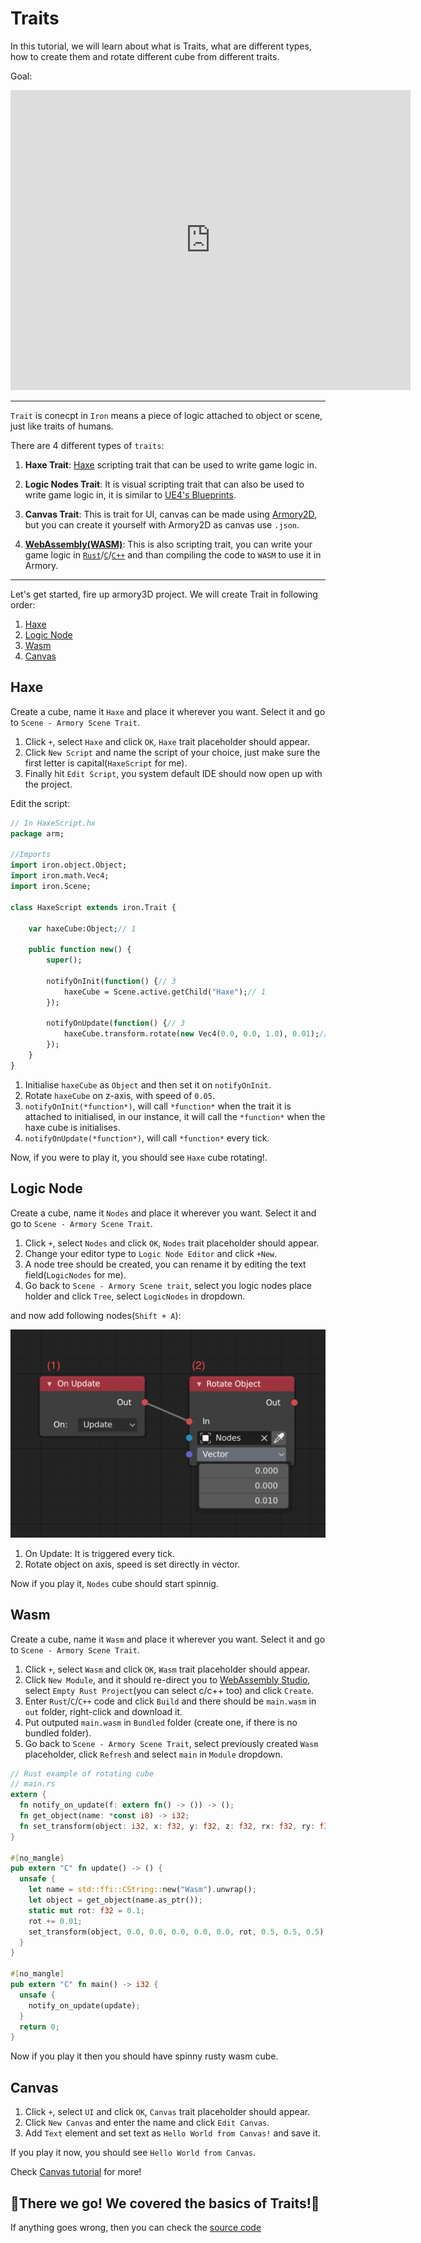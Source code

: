 # Traits

In this tutorial, we will learn about what is Traits, what are different types, how to create them and rotate different cube from different traits.

Goal:
<iframe width="640" height="480" src="https://blackgoku36.github.io/armory-tutorials/docassets/trait_final.mp4" frameborder="0" allowfullscreen></iframe>

---

`Trait` is conecpt in `Iron` means a piece of logic attached to object or scene, just like traits of humans.

There are 4 different types of `traits`:
1. **Haxe Trait**: [Haxe](https://haxe.org/) scripting trait that can be used to write game logic in.

2. **Logic Nodes Trait**: It is visual scripting trait that can also be used to write game logic in, it is similar to [UE4's Blueprints](https://docs.unrealengine.com/en-US/Engine/Blueprints/index.html).

3. **Canvas Trait**: This is trait for UI, canvas can be made using [Armory2D](https://github.com/armory3d/armory2d), but you can create it yourself with Armory2D as canvas use `.json`.

4. **[WebAssembly(WASM)](https://webassembly.org/)**: This is also scripting trait, you can write your game logic in [`Rust`](https://www.rust-lang.org/)/[`C`](https://en.wikipedia.org/wiki/C_%28programming_language%29)/[`C++`](https://en.wikipedia.org/wiki/C%2B%2B) and than compiling the code to `WASM` to use it in Armory.

---

Let's get started, fire up armory3D project.
We will create Trait in following order:

1. [Haxe](#haxe)
2. [Logic Node](#logic-node)
3. [Wasm](#wasm)
4. [Canvas](#canvas)

## Haxe
Create a cube, name it `Haxe` and place it wherever you want. Select it and go to `Scene - Armory Scene Trait`.

1. Click `+`, select `Haxe` and click `OK`, `Haxe` trait placeholder should appear.
2. Click `New Script` and name the script of your choice, just make sure the first letter is capital(`HaxeScript` for me).
3. Finally hit `Edit Script`, you system default IDE should now open up with the project.

Edit the script:
```haxe
// In HaxeScript.hx
package arm;

//Imports
import iron.object.Object;
import iron.math.Vec4;
import iron.Scene;

class HaxeScript extends iron.Trait {

	var haxeCube:Object;// 1

	public function new() {
		super();

		notifyOnInit(function() {// 3
			haxeCube = Scene.active.getChild("Haxe");// 1
		});

		notifyOnUpdate(function() {// 3
			haxeCube.transform.rotate(new Vec4(0.0, 0.0, 1.0), 0.01);// 2
		});
	}
}
```
1. Initialise `haxeCube` as `Object` and then set it on `notifyOnInit`.
2. Rotate `haxeCube` on z-axis, with speed of `0.05`.
3. `notifyOnInit(*function*)`, will call `*function*` when the trait it is attached to initialised, in our instance, it will call the `*function*` when the haxe cube is initialises.
4. `notifyOnUpdate(*function*)`, will call `*function*` every tick.

Now, if you were to play it, you should see `Haxe` cube rotating!.

## Logic Node
Create a cube, name it `Nodes` and place it wherever you want. Select it and go to `Scene - Armory Scene Trait`.

1. Click `+`, select `Nodes` and click `OK`, `Nodes` trait placeholder should appear.
2. Change your editor type to `Logic Node Editor` and click `+New`.
3. A node tree should be created, you can rename it by editing the text field(`LogicNodes` for me).
4. Go back to `Scene - Armory Scene trait`, select you logic nodes place holder and click `Tree`, select `LogicNodes` in dropdown.

and now add following nodes(`Shift + A`):

![](/../../docassets/traits_1.png ':size=500')

1. On Update: It is triggered every tick.
2. Rotate object on axis, speed is set directly in vector.

Now if you play it, `Nodes` cube should start spinnig.

## Wasm
Create a cube, name it `Wasm` and place it wherever you want. Select it and go to `Scene - Armory Scene Trait`.

1. Click `+`, select `Wasm` and click `OK`, `Wasm` trait placeholder should appear.
2. Click `New Module`, and it should re-direct you to [WebAssembly Studio](https://webassembly.studio/), select `Empty Rust Project`(you can select c/c++ too) and click `Create`.
3. Enter `Rust`/`C`/`C++` code and click `Build` and there should be `main.wasm` in `out` folder, right-click and download it.
4. Put outputed `main.wasm` in `Bundled` folder (create one, if there is no bundled folder).
5. Go back to `Scene - Armory Scene Trait`, select previously created `Wasm` placeholder, click `Refresh` and select `main` in `Module` dropdown.

```rust
// Rust example of rotating cube
// main.rs
extern {
  fn notify_on_update(f: extern fn() -> ()) -> ();
  fn get_object(name: *const i8) -> i32;
  fn set_transform(object: i32, x: f32, y: f32, z: f32, rx: f32, ry: f32, rz: f32, sx: f32, sy: f32, sz: f32) -> ();
}

#[no_mangle]
pub extern "C" fn update() -> () {
  unsafe {
    let name = std::ffi::CString::new("Wasm").unwrap();
    let object = get_object(name.as_ptr());
    static mut rot: f32 = 0.1;
    rot += 0.01;
    set_transform(object, 0.0, 0.0, 0.0, 0.0, 0.0, rot, 0.5, 0.5, 0.5);
  }
}

#[no_mangle]
pub extern "C" fn main() -> i32 {
  unsafe {
    notify_on_update(update);
  }
  return 0;
}
```

Now if you play it then you should have spinny rusty wasm cube.

## Canvas
1. Click `+`, select `UI` and click `OK`, `Canvas` trait placeholder should appear.
2. Click `New Canvas` and enter the name and click `Edit Canvas`.
3. Add `Text` element and set text as `Hello World from Canvas!` and save it.

If you play it now, you should see `Hello World from Canvas`.

Check [Canvas tutorial](docs/Basics/Canvas.md) for more!

**🎉There we go! We covered the basics of Traits!🎉**
---

If anything goes wrong, then you can check the [source code](https://github.com/BlackGoku36/armory-tutorial-sourcecode/tree/master/Traits)
